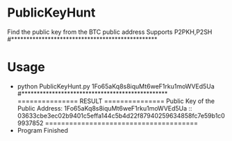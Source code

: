 # PublicKeyHunt
Find the public key from the BTC public address
Supports P2PKH,P2SH
#************************************************
# Usage
- python PublicKeyHunt.py 1Fo65aKq8s8iquMt6weF1rku1moWVEd5Ua
#************************************************
=============== RESULT ===============
Public Key of the Public Address: 1Fo65aKq8s8iquMt6weF1rku1moWVEd5Ua :: 03633cbe3ec02b9401c5effa144c5b4d22f87940259634858fc7e59b1c09937852
======================================
- Program Finished

